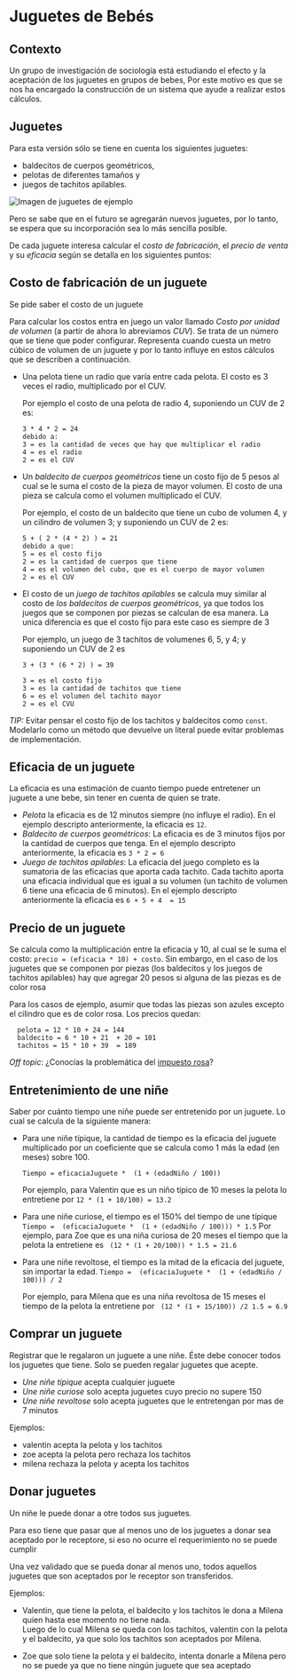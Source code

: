 # Juguetes de Bebés

## Contexto

Un grupo de investigación de sociología está estudiando el efecto y la aceptación
de los juguetes en grupos de bebes, Por este motivo es que se nos ha encargado 
la construcción de un sistema que ayude a realizar estos cálculos. 

## Juguetes

Para esta versión sólo se tiene en cuenta los siguientes juguetes:
 
- baldecitos de cuerpos geométricos, 
- pelotas de diferentes tamaños y
- juegos de tachitos apilables. 

![Imagen de juguetes de ejemplo](juguetes.png)

Pero se sabe que en el futuro se agregarán nuevos juguetes, 
por lo tanto, se espera que su incorporación sea lo más sencilla posible.

De cada juguete interesa calcular el *costo de fabricación*, el *precio de venta* 
y su *eficacia* según se detalla en los siguientes puntos:

## Costo de fabricación de un juguete

Se pide saber el costo de un juguete

Para calcular los costos entra en juego un valor llamado _Costo por unidad de volumen_ 
(a partir de ahora lo abreviamos *CUV*). Se trata de un número que se tiene que 
poder configurar. Representa cuando cuesta un metro cúbico de volumen de un 
juguete y por lo tanto influye en estos cálculos que se describen a continuación.

- Una pelota tiene un radio que varía entre cada pelota. El costo es 3 veces 
  el radio,  multiplicado por el CUV.
  
  Por ejemplo el costo de una pelota de radio 4, suponiendo un CUV de 2 es: 
  ```
  3 * 4 * 2 = 24
  debido a:
  3 = es la cantidad de veces que hay que multiplicar el radio
  4 = es el radio
  2 = es el CUV
  ```
  
- Un *baldecito de cuerpos geométricos* tiene un costo fijo de 5 pesos 
  al cual se le suma el costo de la pieza de mayor volumen.
  El costo de una pieza se calcula como el volumen multiplicado el CUV.  
  
  Por ejemplo, el costo de un baldecito que tiene un cubo de volumen 4, y un 
  cilindro de volumen 3; y suponiendo un CUV de 2 es:

  ```
  5 + ( 2 * (4 * 2) ) = 21
  debido a que:
  5 = es el costo fijo
  2 = es la cantidad de cuerpos que tiene
  4 = es el volumen del cubo, que es el cuerpo de mayor volumen 
  2 = es el CUV
  ```   

- El costo de un *juego de tachitos apilables* se calcula muy similar al costo de
  _los baldecitos de cuerpos geométricos_, ya que todos los juegos que se componen
  por piezas se calculan de esa manera. La unica diferencia es que el costo fijo
  para este caso es siempre de 3

  Por ejemplo, un juego de 3 tachitos de volumenes 6, 5, y 4; y
  suponiendo un CUV de 2 es 
  
  ``` 
  3 + (3 * (6 * 2) ) = 39 
  
  3 = es el costo fijo
  3 = es la cantidad de tachitos que tiene
  6 = es el volumen del tachito mayor 
  2 = es el CVU
  ```
 
 _TIP:_ Evitar pensar el costo fijo de los tachitos y baldecitos como `const`. 
 Modelarlo como un método que devuelve un literal puede evitar problemas de implementación.  

## Eficacia de un juguete

La eficacia es una estimación de cuanto tiempo puede entretener un juguete a une bebe,
sin tener en cuenta de quien se trate. 

- *Pelota* la eficacia es de 12 minutos siempre (no influye el radio). 
  En el ejemplo descripto anteriormente, la eficacia es `12`.
- *Baldecito de cuerpos geométricos*: La eficacia es de 3 minutos fijos por la cantidad de cuerpos que tenga. 
  En el ejemplo descripto anteriormente, la eficacia es `3 * 2 = 6`	    
- *Juego de tachitos apilables*: La eficacia del juego completo es la sumatoria de las eficacias
 que aporta cada tachito. Cada tachito aporta una eficacia individual que es igual a su volumen 
(un tachito de volumen 6 tiene una eficacia de 6 minutos).
  En el ejemplo descripto anteriormente la eficacia es `6 + 5 + 4  = 15 `	


## Precio de un juguete

  Se calcula como la multiplicación entre la eficacia y 10, al cual se le suma el costo: 
  `precio = (eficacia * 10) + costo`. Sin embargo, en el caso de los juguetes 
  que se componen por piezas (los baldecitos y los juegos de tachitos apilables)
  hay que agregar 20 pesos si alguna de las piezas es de color rosa 

  Para los casos de ejemplo, asumir que todas las piezas son azules excepto el 
  cilindro que es de color rosa. Los precios quedan:
  
  ```
    pelota = 12 * 10 + 24 = 144
    baldecito = 6 * 10 + 21  + 20 = 101
    tachitos = 15 * 10 + 39  = 189
  ```  


_Off topic_: ¿Conocías la problemática del [impuesto rosa](https://es.wikipedia.org/wiki/Impuesto_rosa)?

## Entretenimiento de une niñe

Saber por cuánto tiempo une niñe puede ser entretenido por un juguete. Lo cual se calcula de la siguiente manera:

-   Para une niñe típique, la cantidad de tiempo es la eficacia del juguete 
	multiplicado por un coeficiente que se calcula como 1 más la edad (en meses) 
	sobre 100.
    
    `Tiempo = eficaciaJuguete *  (1 + (edadNiño / 100))`
    
    Por ejemplo, para Valentin que es un niño típico de 10 meses la pelota lo entretiene por
    `12 * (1 + 10/100) = 13.2` 
       
    
- Para une niñe curiose, el tiempo es el 150% del tiempo de une típique
        `Tiempo =  (eficaciaJuguete *  (1 + (edadNiño / 100))) * 1.5`
     Por ejemplo, para Zoe que es una niña curiosa de 20 meses el tiempo que la pelota la entretiene es
     ` (12 * (1 + 20/100)) * 1.5 = 21.6` 
        
 - Para une niñe revoltose, el tiempo es la mitad de la eficacia del juguete, sin importar la edad.
        `Tiempo =  (eficaciaJuguete *  (1 + (edadNiño / 100))) / 2`
     
     Por ejemplo, para Milena que es una niña revoltosa de 15 meses el tiempo de la pelota la entretiene por
     ` (12 * (1 + 15/100)) /2 1.5 = 6.9` 
 
## Comprar un juguete

Registrar que le regalaron un juguete a une niñe. Éste debe conocer 
todos los juguetes que tiene. 
Solo se pueden regalar juguetes que acepte.

- *Une niñe típique* acepta cualquier juguete 
- *Une niñe curiose* solo acepta juguetes cuyo precio no supere 150
- *Une niñe revoltose* solo acepta juguetes que le entretengan por mas de 7 minutos

Ejemplos:
-  valentin acepta la pelota y los tachitos
-  zoe acepta la pelota pero rechaza los tachitos
-  milena rechaza la pelota y acepta los tachitos

## Donar juguetes

Un niñe le puede donar a otre todos sus juguetes.

Para eso tiene que pasar que al menos uno de los juguetes a donar 
sea aceptado por le receptore, si eso no ocurre el requerimiento no se puede cumplir

Una vez validado que se pueda donar al menos uno, todos aquellos juguetes 
que son aceptados por le receptor son transferidos.

Ejemplos:
-  Valentin, que tiene la pelota, el baldecito y los tachitos le dona a Milena 
   quien hasta ese momento no tiene nada.  
   Luego de lo cual Milena se queda con los tachitos, valentin con la pelota y el baldecito, ya que solo 
   los tachitos son aceptados por Milena.
 
-  Zoe que solo tiene la pelota y el baldecito, intenta donarle a Milena pero no se puede ya que
no tiene ningún juguete que sea aceptado




 








 
